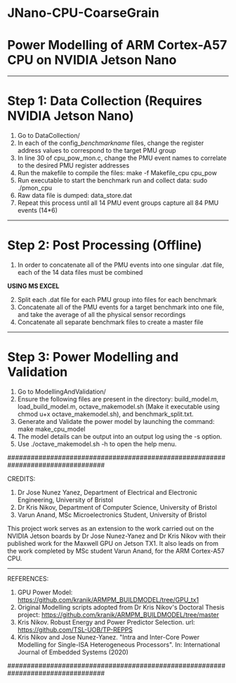 # JNano-CPU-CoarseGrain
# Power Modelling of ARM Cortex-A57 CPU on NVIDIA Jetson Nano

*******************************************************************************
# Step 1: Data Collection (Requires NVIDIA Jetson Nano)
1)  Go to DataCollection/
2)  In each of the config_*benchmarkname* files, change the register address values to correspond to the target PMU group
3)  In line 30 of cpu_pow_mon.c, change the PMU event names to correlate to the desired PMU register addresses
4)  Run the makefile to compile the files: 
            make -f Makefile_cpu cpu_pow
4)  Run executable to start the benchmark run and collect data: 
            sudo ./pmon_cpu
5)  Raw data file is dumped: 
            data_store.dat
6)  Repeat this process until all 14 PMU event groups capture all 84 PMU events (14*6)
*******************************************************************************

# Step 2: Post Processing (Offline)
1)  In order to concatenate all of the PMU events into one singular .dat file, each of the 14 data files must be combined

**USING MS EXCEL**

2)  Split each .dat file for each PMU group into files for each benchmark
3)  Concatenate all of the PMU events for a target benchmark into one file, and take the average of all the physical sensor recordings
4)  Concatenate all separate benchmark files to create a master file
***********************************************************************************

# Step 3: Power Modelling and Validation
1)  Go to ModellingAndValidation/
2)  Ensure the following files are present in the directory:
	   build_model.m,
	   load_build_model.m,
	   octave_makemodel.sh (Make it executable using chmod u+x
    octave_makemodel.sh), and
	   benchmark_split.txt.
3)  Generate and Validate the power model by launching the command: 
            make make_cpu_model
4)  The model details can be output into an output log using the -s option.
5)  Use ./octave_makemodel.sh -h to open the help menu.

#################################################################################

CREDITS:
1)  Dr Jose Nunez Yanez, Department of Electrical and Electronic Engineering, University of Bristol
2)  Dr Kris Nikov, Department of Computer Science, University of Bristol
3)  Varun Anand, MSc Microelectronics Student, University of Bristol

This project work serves as an extension to the work carried out on the NVIDIA Jetson boards by Dr Jose Nunez-Yanez
and Dr Kris Nikov with their published work for the Maxwell GPU on Jetson TX1.
It also leads on from the work completed by MSc student Varun Anand, for the ARM Cortex-A57 CPU.
*********************************************************************************

REFERENCES:
1)  GPU Power Model: https://github.com/kranik/ARMPM_BUILDMODEL/tree/GPU_tx1
2)  Original Modelling scripts adopted from Dr Kris Nikov's Doctoral Thesis
    project: https://github.com/kranik/ARMPM_BUILDMODEL/tree/master
3)  Kris Nikov. Robust Energy and Power Predictor Selection. url: 
    https://github.com/TSL-UOB/TP-REPPS
4)  Kris Nikov and Jose Nunez-Yanez. "Intra and Inter-Core Power Modelling
    for Single-ISA Heterogeneous Processors". In: International Journal
    of Embedded Systems (2020)

#################################################################################
